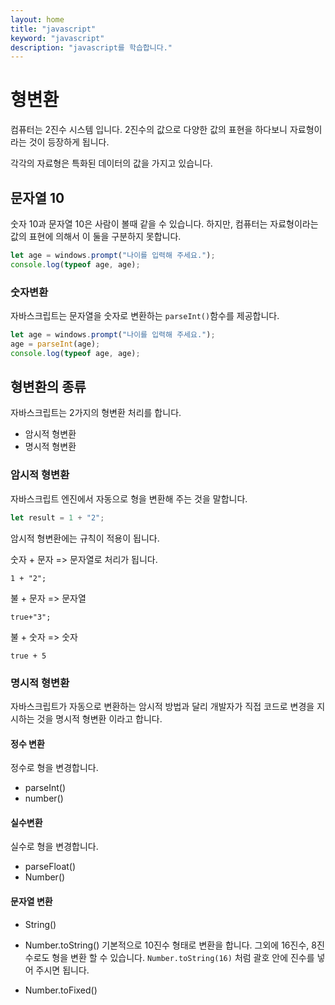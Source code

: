 ```yaml
---
layout: home
title: "javascript"
keyword: "javascript"
description: "javascript를 학습합니다."
---
```


# 형변환
컴퓨터는 2진수 시스템 입니다. 2진수의 값으로 다양한 값의 표현을 하다보니 자료형이라는 것이 등장하게 됩니다.

각각의 자료형은 특화된 데이터의 값을 가지고 있습니다.

## 문자열 10
숫자 10과 문자열 10은 사람이 볼때 같을 수 있습니다. 하지만, 컴퓨터는 자료형이라는 값의 표현에 의해서 이 둘을 구분하지 못합니다.

```javascript
let age = windows.prompt("나이를 입력해 주세요.");
console.log(typeof age, age);
```

### 숫자변환
자바스크립트는 문자열을 숫자로 변환하는 `parseInt()`함수를 제공합니다.

```javascript
let age = windows.prompt("나이를 입력해 주세요.");
age = parseInt(age);
console.log(typeof age, age);
```

## 형변환의 종류
자바스크립트는 2가지의 형변환 처리를 합니다.

* 암시적 형변환
* 명시적 형변환

### 암시적 형변환
자바스크립트 엔진에서 자동으로 형을 변환해 주는 것을 말합니다.

```javascript
let result = 1 + "2";
```

암시적 형변환에는 규칙이 적용이 됩니다.

숫자 + 문자 => 문자열로 처리가 됩니다.
```
1 + "2";
```

불 + 문자 => 문자열
```
true+"3";
```

불 + 숫자 => 숫자
```
true + 5
```

### 명시적 형변환
자바스크립트가 자동으로 변환하는 암시적 방법과 달리 개발자가 직접 코드로 변경을 지시하는 것을 명시적 형변환 이라고 합니다.

#### 정수 변환
정수로 형을 변경합니다.
* parseInt()
* number()

#### 실수변환
실수로 형을 변경합니다.
* parseFloat()
* Number()

#### 문자열 변환
* String()
* Number.toString()
    기본적으로 10진수 형태로 변환을 합니다. 그외에 16진수, 8진수로도 형을 변환 할 수 있습니다.
    `Number.toString(16)` 처럼 괄호 안에 진수를 넣어 주시면 됩니다.
    
* Number.toFixed()

